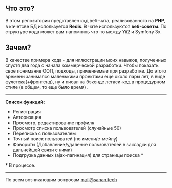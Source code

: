 ## Что это?

В этом репозитории представлен код веб-чата, реализованного на **PHP**, 
в качетсве БД используется **Redis**. В чате используются **веб-сокеты**.
По структуре кода может вам напомнить что-то между Yii2 и Symfony 3x.

## Зачем?
В качестве примера кода - для иллюстрации моих навыков, 
полученных спустя два года с начала коммерческой разработки. 
Чтобы показать свое понимание ООП, подходы, применяемые при разработке.
До этого времени занимался маленькими проектами еще около пары лет, 
в виде фулстека(+фронтенд), ну и писал на бэкенде легаси-код 
в процедурном стиле (в общем, то еще было время).

***
**Список функций:**
* Регистрация
* Авторизация
* Просмотр, редактирование профиля
* Просмотр списка пользователей (случайные 50)
* Переписка с пользователем
* Точный поиск пользоватей (по имени/е-мейлу)
* Фавориты (Добавление/удаление пользователей в закладки для дальнейшей связи с ними) 
* Подгрузка данных (ajax-пагинация) для страницы поиска \*

\* В процессе.

***
По всем возникающим вопросам mail@sanan.tech